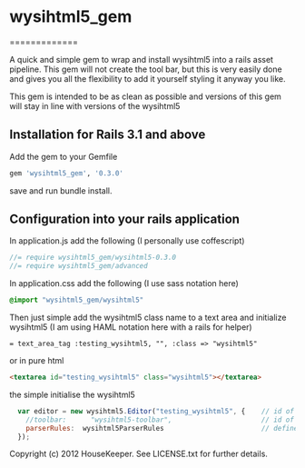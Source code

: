 # wysihtml5_gem
=============

A quick and simple gem to wrap and install wysihtml5 into a rails asset pipeline.
This gem will not create the tool bar, but this is very easily done and gives you all the flexibility 
to add it yourself styling it anyway you like.

This gem is intended to be as clean as possible and versions of this gem will stay in line with versions of the wysihtml5

## Installation for Rails 3.1 and above

Add the gem to your Gemfile

``` ruby
gem 'wysihtml5_gem', '0.3.0'
```

save and run bundle install.

## Configuration into your rails application

In application.js add the following (I personally use coffescript)

``` javascript
//= require wysihtml5_gem/wysihtml5-0.3.0
//= require wysihtml5_gem/advanced
```

In application.css add the following (I use sass notation here)

``` sass
@import "wysihtml5_gem/wysihtml5"
```

Then just simple add the wysihtml5 class name to a text area and initialize wysihtml5 (I am using HAML notation here with a rails for helper)

```haml
= text_area_tag :testing_wysihtml5, "", :class => "wysihtml5"
```

or in pure html

```html
<textarea id="testing_wysihtml5" class="wysihtml5"></textarea>
```

the simple initialise the wysihtml5

``` javascript
  var editor = new wysihtml5.Editor("testing_wysihtml5", {    // id of textarea element
    //toolbar:      "wysihtml5-toolbar",                      // id of toolbar element, which you need to create
    parserRules:  wysihtml5ParserRules                        // defined in parser rules set 
  });
```

Copyright (c) 2012 HouseKeeper. See LICENSE.txt for
further details.